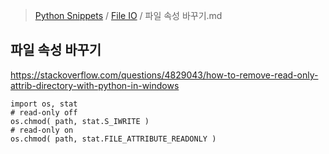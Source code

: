 > [Python Snippets](../README.md) / [File IO](README.md) / 파일 속성 바꾸기.md
## 파일 속성 바꾸기
https://stackoverflow.com/questions/4829043/how-to-remove-read-only-attrib-directory-with-python-in-windows

```
import os, stat
# read-only off
os.chmod( path, stat.S_IWRITE )
# read-only on
os.chmod( path, stat.FILE_ATTRIBUTE_READONLY )

```